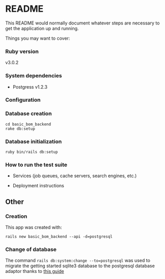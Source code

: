 # README

This README would normally document whatever steps are necessary to get the
application up and running.

Things you may want to cover:

### Ruby version
v3.0.2

### System dependencies
- Postgress v1.2.3

### Configuration

### Database creation
```
cd basic_bom_backend
rake db:setup
```

### Database initialization
```
ruby bin/rails db:setup
```

### How to run the test suite


* Services (job queues, cache servers, search engines, etc.)

* Deployment instructions


## Other

### Creation
This app was created with:
```
rails new basic_bom_backend --api -d=postgresql
```

### Change of database
The command `rails db:system:change --to=postgresql` was used to migrate the getting started sqlite3 database to the postgresql database adaptor thanks to [this guide](https://gorails.com/episodes/rails-6-db-system-change-command)
